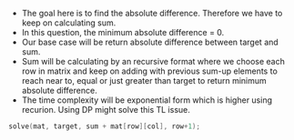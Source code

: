 * The goal here is to find the absolute difference. Therefore we have to keep on calculating sum.
* In this question, the minimum absolute difference = 0.
* Our base case will be return absolute difference between target and sum.
* Sum will be calculating by an recursive format where we choose each row in matrix and keep on adding with previous sum-up elements to reach near to, equal or just greater than target to return minimum absolute difference.
* The time complexity will be exponential form which is higher using recurion. Using DP might solve this TL issue.

```cpp
solve(mat, target, sum + mat[row][col], row+1);
```
